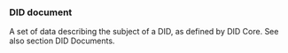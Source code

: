 ### DID document

A set of data describing the subject of a DID, as defined by DID Core. See also section DID Documents.